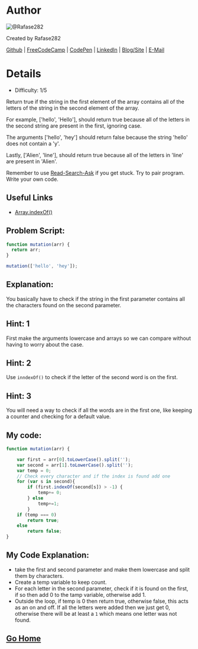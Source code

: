 # Author
![@Rafase282](https://avatars0.githubusercontent.com/Rafase282?&s=128)

Created by Rafase282

[Github](https://github.com/Rafase282) | [FreeCodeCamp](http://www.freecodecamp.com/rafase282) | [CodePen](http://codepen.io/Rafase282/) | [LinkedIn](https://www.linkedin.com/in/rafase282) | [Blog/Site](https://rafase282.wordpress.com/) | [E-Mail](mailto:rafase282@gmail.com)

# Details
- Difficulty: 1/5

Return true if the string in the first element of the array contains all of the letters of the string in the second element of the array.

For example, ['hello', 'Hello'], should return true because all of the letters in the second string are present in the first, ignoring case.

The arguments ['hello', 'hey'] should return false because the string 'hello' does not contain a 'y'.

Lastly, ['Alien', 'line'], should return true because all of the letters in 'line' are present in 'Alien'.

Remember to use [ Read-Search-Ask](http://github.com/FreeCodeCamp/freecodecamp/wiki/How-to-get-help-when-you-get-stuck) if you get stuck. Try to pair program. Write your own code.

## Useful Links
- [Array.indexOf()](https://developer.mozilla.org/en-US/docs/Web/JavaScript/Reference/Global_Objects/Array/indexOf)

## Problem Script:

```js
function mutation(arr) {
  return arr;
}

mutation(['hello', 'hey']);
```

## Explanation:
You basically have to check if the string in the first parameter contains all the characters found on the second parameter.

## Hint: 1
First make the arguments lowercase and arrays so we can compare without having to worry about the case.

## Hint: 2
Use `inndexOf()` to check if the letter of the second word is on the first.

## Hint: 3
You will need a way to check if all the words are in the first one, like keeping a counter and checking for a default value.

## My code:

```js
function mutation(arr) {

    var first = arr[0].toLowerCase().split('');
    var second = arr[1].toLowerCase().split('');
    var temp = 0;
    // Check every character and if the index is found add one
    for (var s in second){
        if (first.indexOf(second[s]) > -1) {
            temp+= 0;
        } else
            temp+=1;
        }
    if (temp === 0)
        return true;
    else
        return false;
}
```

## My Code Explanation:
- take the first and second parameter and make them lowercase and split them by characters.
- Create a temp variable to keep count.
- For each letter in the second parameter, check if it is found on the first, if so then add 0 to the tamp variable, otherwise add 1.
- Outside the loop, if temp is 0 then return true, otherwise false, this acts as an on and off. If all the letters were added then we just get 0, otherwise there will be at least a `1` which means one letter was not found.

## [Go Home](https://github.com/Rafase282/My-FreeCodeCamp-Code/wiki)
